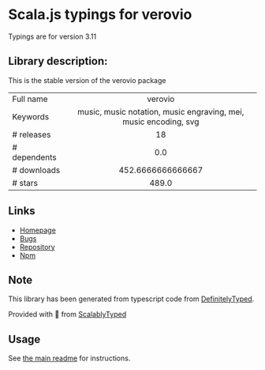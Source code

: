 
# Scala.js typings for verovio

Typings are for version 3.11

## Library description:
This is the stable version of the verovio package

|                    |                 |
| ------------------ | :-------------: |
| Full name          | verovio |
| Keywords           | music, music notation, music engraving, mei, music encoding, svg |
| # releases         | 18 |
| # dependents       | 0.0 |
| # downloads        | 452.6666666666667 |
| # stars            | 489.0 |

## Links
- [Homepage](https://www.verovio.org)
- [Bugs](https://github.com/rism-digital/verovio/issues)
- [Repository](https://github.com/rism-digital/verovio)
- [Npm](https://www.npmjs.com/package/verovio)
    


## Note
This library has been generated from typescript code from [DefinitelyTyped](https://definitelytyped.org).

Provided with :purple_heart: from [ScalablyTyped](https://github.com/oyvindberg/ScalablyTyped)

## Usage
See [the main readme](../../readme.md) for instructions.


